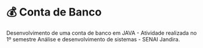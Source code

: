 # 💰 Conta de Banco
Desenvolvimento de uma conta de banco em JAVA - Atividade realizada no 1º semestre Análise e desenvolvimento de sistemas - SENAI Jandira.
